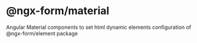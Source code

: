 # @ngx-form/material

Angular Material components to set html dynamic elements configuration of @ngx-form/element package
